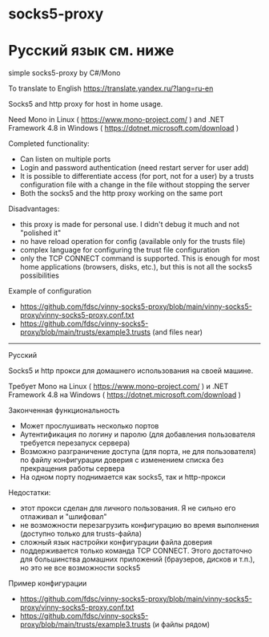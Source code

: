 # socks5-proxy
# Русский язык см. ниже
simple socks5-proxy by C#/Mono

To translate to English
https://translate.yandex.ru/?lang=ru-en

Socks5 and http proxy for host in home usage.

Need Mono in Linux ( https://www.mono-project.com/ ) and .NET Framework 4.8 in Windows ( https://dotnet.microsoft.com/download )

Completed functionality:
* Can listen on multiple ports
* Login and password authentication (need restart server for user add)
* It is possible to differentiate access (for port, not for a user) by a trusts configuration file with a change in the file without stopping the server
* Both the socks5 and the http proxy working on the same port

Disadvantages:
* this proxy is made for personal use. I didn't debug it much and not "polished it"
* no have reload operation for config (available only for the trusts file)
* complex language for configuring the trust file configuration
* only the TCP CONNECT command is supported. This is enough for most home applications (browsers, disks, etc.), but this is not all the socks5 possibilities


Example of configuration
* https://github.com/fdsc/vinny-socks5-proxy/blob/main/vinny-socks5-proxy/vinny-socks5-proxy.conf.txt
* https://github.com/fdsc/vinny-socks5-proxy/blob/main/trusts/example3.trusts (and files near)


---------------
Русский

Socks5 и http прокси для домашнего использования на своей машине.

Требует Mono на Linux ( https://www.mono-project.com/ ) и .NET Framework 4.8 на Windows ( https://dotnet.microsoft.com/download )

Законченная функциональность
* Может прослушивать несколько портов
* Аутентификация по логину и паролю (для добавления пользователя требуется перезапуск сервера)
* Возможно разграничение доступа (для порта, не для пользователя) по файлу конфигурации доверия с изменением списка без прекращения работы сервера 
* На одном порту поднимается как socks5, так и http-прокси

Недостатки:
* этот прокси сделан для личного пользования. Я не сильно его отлаживал и "шлифовал"
* не возможности перезагрузить конфигурацию во время выполнения (доступно только для trusts-файла)
* сложный язык настройки конфигурации файла доверия
* поддерживается только команда TCP CONNECT. Этого достаточно для большинства домашних приложений (браузеров, дисков и т.п.), но это не все возможности socks5


Пример конфигурации
* https://github.com/fdsc/vinny-socks5-proxy/blob/main/vinny-socks5-proxy/vinny-socks5-proxy.conf.txt
* https://github.com/fdsc/vinny-socks5-proxy/blob/main/trusts/example3.trusts (и файлы рядом)
